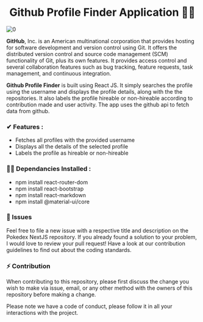 <h1 align="center">Github Profile Finder Application 🐱‍👤</h1>

![0](https://user-images.githubusercontent.com/61475220/96919833-f701bb80-14c9-11eb-8eea-1c46ba92b906.jpg)

<b>GitHub</b>, Inc. is an American multinational corporation that provides hosting for software development and version control using Git. It offers the distributed version control and source code management (SCM) functionality of Git, plus its own features. It provides access control and several collaboration features such as bug tracking, feature requests, task management, and continuous integration.

<b>Github Profile Finder</b> is built using React JS. It simply searches the profile using the username and displays the profile details, along with the the repositories. It also labels the profile hireable or non-hireable according to contribution made and user activity. The app uses the github api to fetch data from github.

### ✔ Features : 
- Fetches all profiles with the provided username
- Displays all the details of the selected profile
- Labels the profile as hireable or non-hireable

### 🐱‍💻 Dependancies Installed : 
- npm install react-router-dom
- npm install react-bootstrap
- npm install react-markdown
- npm install @material-ui/core

### 🎉 Issues

Feel free to file a new issue with a respective title and description on the Pokedex NextJS repository. If you already found a solution to your problem, I would love to review your pull request! Have a look at our contribution guidelines to find out about the coding standards.

### ⚡ Contribution

When contributing to this repository, please first discuss the change you wish to make via issue, email, or any other method with the owners of this repository before making a change.

Please note we have a code of conduct, please follow it in all your interactions with the project.
